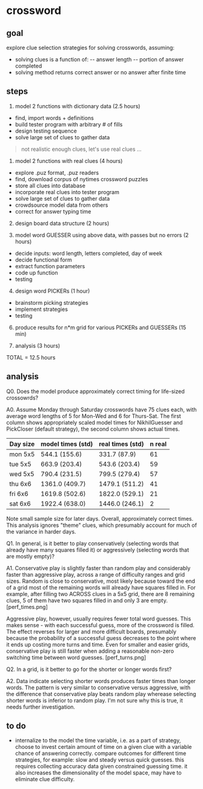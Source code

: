 crossword
=========

goal
-------
explore clue selection strategies for solving crosswords, assuming:
- solving clues is a function of:
-- answer length 
-- portion of answer completed
- solving method returns correct answer or no answer after finite time

steps
-------

1. model 2 functions with dictionary data (2.5 hours)
 * find, import words + definitions
 * build tester program with arbitrary # of fills
 * design testing sequence
 * solve large set of clues to gather data

> not realistic enough clues, let's use real clues ...

1. model 2 functions with real clues (4 hours)
 * explore .puz format, .puz readers
 * find, download corpus of nytimes crossword puzzles
 * store all clues into database
 * incorporate real clues into tester program
 * solve large set of clues to gather data
 * crowdsource model data from others
 * correct for answer typing time

2. design board data structure (2 hours)

3. model word GUESSER using above data, with passes but no errors (2 hours)
 * decide inputs: word length, letters completed, day of week
 * decide functional form
 * extract function parameters
 * code up function
 * testing
 
4. design word PICKERs (1 hour)
 * brainstorm picking strategies
 * implement strategies
 * testing

6. produce results for n*m grid for various PICKERs and GUESSERs (15 min)

7. analysis (3 hours)

TOTAL = 12.5 hours

analysis
--------

Q0. Does the model produce approximately correct timing for life-sized crossowrds?

A0. Assume Monday through Saturday crosswords have 75 clues each, with average word lengths of 5 for Mon-Wed and 6 for Thurs-Sat. The first column shows appropriately scaled model times for NikhilGuesser and PickCloser (default strategy), the second column shows actual times.

| Day size | model times (std) | real times (std) | n real |
-----------|-------------------|------------------|---------
| mon  5x5 | 544.1 (155.6)     | 331.7 (87.9)     |  61    |
| tue  5x5 | 663.9 (203.4)     | 543.6 (203.4)    |  59    |
| wed  5x5 | 790.4 (231.5)     | 799.5 (279.4)    |  57    |
| thu  6x6 | 1361.0 (409.7)    | 1479.1 (511.2)   |  41    |
| fri  6x6 | 1619.8 (502.6)    | 1822.0 (529.1)   |  21    |
| sat  6x6 | 1922.4 (638.0)    | 1446.0 (246.1)   |  2     |

Note small sample size for later days. Overall, approximately correct times. This analysis ignores "theme" clues, which presumably account for much of the variance in harder days.

Q1. In general, is it better to play conservatively (selecting words that already have many squares filled it) or aggressively (selecting words that are mostly empty)?

A1. Conservative play is slightly faster than random play and considerably faster than aggressive play, across a range of difficulty ranges and grid sizes. Random is close to conservative, most likely because toward the end of a grid most of the remaining words will already have squares filled in. For example, after filling two ACROSS clues in a 5x5 grid, there are 8 remaining clues, 5 of them have two squares filled in and only 3 are empty.
[perf_times.png]

Aggressive play, however, usually requires fewer total word guesses. This makes sense - with each successful guess, more of the crossword is filled. The effect reverses for larger and more difficult boards, presumably because the probability of a successful guess decreases to the point where it ends up costing more turns and time. Even for smaller and easier grids, conservative play is still faster when adding a reasonable non-zero switching time between word guesses. 
[perf_turns.png]

Q2. In a grid, is it better to go for the shorter or longer words first?

A2. Data indicate selecting shorter words produces faster times than longer words. The pattern is very similar to conservative versus aggressive, with the difference that conservative play beats random play wherease selecting shorter words is inferior to random play. I'm not sure why this is true, it needs further investigation.

to do
-------
- internalize to the model the time variable, i.e. as a part of strategy, choose to invest certain amount of time on a given clue with a variable chance of answering correctly. compare outcomes for different time strategies, for example: slow and steady versus quick guesses. this requires collecting accuracy data given constrained guessing time. it also increases the dimensionality of the model space, may have to eliminate clue difficulty.

